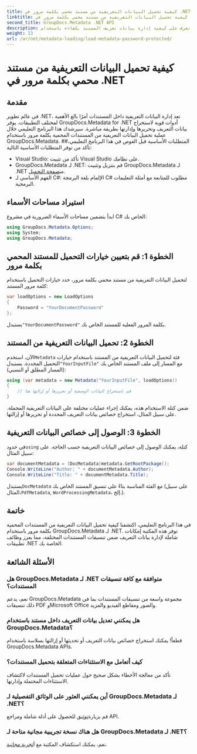 ```yaml
---
title: كيفية تحميل البيانات التعريفية من مستند محمي بكلمة مرور في .NET
linktitle: كيفية تحميل البيانات التعريفية من مستند محمي بكلمة مرور في .NET
second_title: GroupDocs.Metadata .NET API
description: تعرف على كيفية إدارة بيانات تعريف المستند بكفاءة باستخدام GroupDocs.Metadata لـ .NET. قم باستخراج البيانات التعريفية وتحريرها والتعامل معها بسلاسة في تطبيقات .NET الخاصة بك.
weight: 13
url: /ar/net/metadata-loading/load-metadata-password-protected/
---
```


# كيفية تحميل البيانات التعريفية من مستند محمي بكلمة مرور في .NET

## مقدمة
في عالم تطوير .NET، تعد إدارة البيانات التعريفية داخل المستندات أمرًا بالغ الأهمية لمختلف التطبيقات. يوفر GroupDocs.Metadata for .NET أدوات قوية لاستخراج بيانات التعريف وتحريرها وإدارتها بطريقة مباشرة. سيرشدك هذا البرنامج التعليمي خلال عملية تحميل البيانات التعريفية من المستندات المحمية بكلمة مرور باستخدام GroupDocs.Metadata.
##المتطلبات الأساسية
قبل الغوص في هذا البرنامج التعليمي، تأكد من توفر المتطلبات الأساسية التالية:
- Visual Studio: تأكد من تثبيت Visual Studio على نظامك.
-  GroupDocs.Metadata لـ .NET: قم بتنزيل وتثبيت GroupDocs.Metadata لـ .NET من[صفحة التحميل](https://releases.groupdocs.com/metadata/net/).
- الفهم الأساسي لـ C#: الإلمام بلغة البرمجة C# مطلوب للمتابعة مع أمثلة التعليمات البرمجية.

## استيراد مساحات الأسماء
ابدأ بتضمين مساحات الأسماء الضرورية في مشروع C# الخاص بك:
```csharp
using GroupDocs.Metadata.Options;
using System;
using GroupDocs.Metadata;
```
## الخطوة 1: قم بتعيين خيارات التحميل للمستند المحمي بكلمة مرور
لتحميل البيانات التعريفية من مستند محمي بكلمة مرور، حدد خيارات التحميل باستخدام كلمة مرور المستند:
```csharp
var loadOptions = new LoadOptions
{
    Password = "YourDocumentPassword"
};
```
 يستبدل`"YourDocumentPassword"` بكلمة المرور الفعلية للمستند الخاص بك.
## الخطوة 2: تحميل البيانات التعريفية من المستند
 الآن، استخدم`Metadata` فئة لتحميل البيانات التعريفية من المستند باستخدام خيارات التحميل المحددة. يستبدل`"YourInputFile"` مع المسار إلى ملف المستند الخاص بك (المسار المطلق أو النسبي):
```csharp
using (var metadata = new Metadata("YourInputFile", loadOptions))
{
    // قم باستخراج البيانات الوصفية أو تحريرها أو إزالتها هنا
}
```
ضمن كتلة الاستخدام هذه، يمكنك إجراء عمليات مختلفة على البيانات التعريفية المحملة. على سبيل المثال، استخراج خصائص بيانات التعريف المحددة أو تحريرها أو إزالتها.
## الخطوة 3: الوصول إلى خصائص البيانات التعريفية
 في حدود`using` كتلة، يمكنك الوصول إلى خصائص البيانات التعريفية حسب الحاجة. على سبيل المثال:
```csharp
var documentMetadata = (DocMetadata)metadata.GetRootPackage();
Console.WriteLine("Author: " + documentMetadata.Author);
Console.WriteLine("Title: " + documentMetadata.Title);
```
 يستبدل`DocMetadata` مع الفئة المناسبة بناءً على تنسيق المستند الخاص بك (على سبيل المثال،`PdfMetadata`, `WordProcessingMetadata`، إلخ.).

## خاتمة
في هذا البرنامج التعليمي، اكتشفنا كيفية تحميل البيانات التعريفية من المستندات المحمية بكلمة مرور باستخدام GroupDocs.Metadata لـ .NET. توفر هذه المكتبة إمكانات شاملة لإدارة بيانات التعريف ضمن تنسيقات المستندات المختلفة، مما يعزز وظائف تطبيقات .NET الخاصة بك.

## الأسئلة الشائعة
### هل GroupDocs.Metadata لـ .NET متوافقة مع كافة تنسيقات المستندات؟
نعم، يدعم GroupDocs.Metadata مجموعة واسعة من تنسيقات المستندات بما في ذلك تنسيقات PDF وMicrosoft Office والصور ومقاطع الفيديو والمزيد.
### هل يمكنني تعديل بيانات التعريف داخل مستند باستخدام GroupDocs.Metadata؟
قطعاً! يمكنك استخراج خصائص بيانات التعريف أو تحديثها أو إزالتها بسلاسة باستخدام GroupDocs.Metadata APIs.
### كيف أتعامل مع الاستثناءات المتعلقة بتحميل المستندات؟
تأكد من معالجة الأخطاء بشكل صحيح حول عمليات تحميل المستندات لاكتشاف الاستثناءات المحتملة وإدارتها.
### أين يمكنني العثور على الوثائق التفصيلية لـ GroupDocs.Metadata لـ .NET؟
 قم بزيارة[توثيق](https://tutorials.groupdocs.com/metadata/net/) للحصول على أدلة شاملة ومراجع API.
### هل هناك نسخة تجريبية مجانية متاحة لـ GroupDocs.Metadata لـ .NET؟
 نعم، يمكنك استكشاف المكتبة مع أ[تجربة مجانية](https://releases.groupdocs.com/).